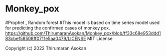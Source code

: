 # Monkey_pox
#Prophet , Random forest
#This model is based on time series model used for predicting the confirmed cases of monkey pox.
https://github.com/ThirumaranAsokan/Monkey_pox/blob/ff33c68e953ddd183cbef58508ff0711e5aa0479/LICENSE
MIT License

Copyright (c) 2022 Thirumaran Asokan
